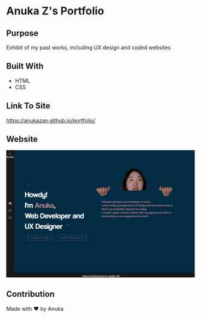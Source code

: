 # Anuka Z's Portfolio

## Purpose
Exhibit of my past works, including UX design and coded websites

## Built With
* HTML
* CSS

## Link To Site
https://anukazan.github.io/portfolio/

## Website
![Sample Website](image.png)


## Contribution
Made with ❤️ by Anuka
